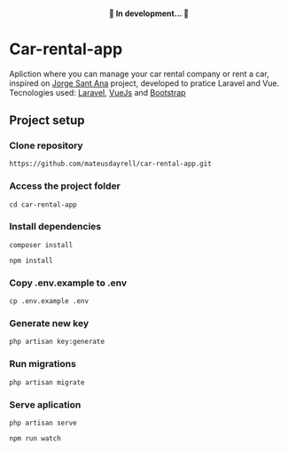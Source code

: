 <h4 align="center"> 
	🚧  In development...  🚧
</h4>

# Car-rental-app

Apliction where you can manage your car rental company or rent a car, inspired on [Jorge Sant Ana](https://jorgesantana.net.br/) project, developed to pratice Laravel and Vue.<br>
Tecnologies used: [Laravel](https://laravel.com/), [VueJs](https://vuejs.org/) and [Bootstrap](https://getbootstrap.com/)

## Project setup <br>

### Clone repository
```
https://github.com/mateusdayrell/car-rental-app.git
```

### Access the project folder
```
cd car-rental-app
```

### Install dependencies
```
composer install
```
```
npm install
```

### Copy .env.example to .env
```
cp .env.example .env
```

### Generate new key
```
php artisan key:generate
```

### Run migrations
```
php artisan migrate
```

### Serve aplication
```
php artisan serve
```
```
npm run watch
```
